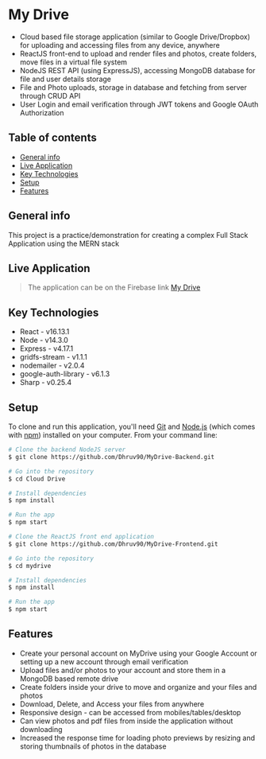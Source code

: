 # My Drive
* Cloud based file storage application (similar to Google Drive/Dropbox) for uploading and accessing files from any device, anywhere
* ReactJS front-end to upload and render files and photos, create folders, move files in a virtual file system
* NodeJS REST API (using ExpressJS), accessing MongoDB database for file and user details storage
* File and Photo uploads, storage in database and fetching from server through CRUD API
* User Login and email verification through JWT tokens and Google OAuth Authorization


## Table of contents
* [General info](#general-info)
* [Live Application](#live-application)
* [Key Technologies](#key-technologies)
* [Setup](#setup)
* [Features](#features)


## General info
This project is a practice/demonstration for creating a complex Full Stack Application using the MERN stack

## Live Application
> The application can be on the Firebase link [My Drive](https://mydrive-5969d.web.app/)

## Key Technologies
* React - v16.13.1
* Node - v14.3.0
* Express - v4.17.1
* gridfs-stream - v1.1.1
* nodemailer - v2.0.4
* google-auth-library - v6.1.3
* Sharp - v0.25.4

## Setup
To clone and run this application, you'll need [Git](https://git-scm.com) and [Node.js](https://nodejs.org/en/download/) (which comes with [npm](http://npmjs.com)) installed on your computer. From your command line:

```bash
# Clone the backend NodeJS server
$ git clone https://github.com/Dhruv90/MyDrive-Backend.git

# Go into the repository
$ cd Cloud Drive

# Install dependencies
$ npm install

# Run the app
$ npm start
```

```bash
# Clone the ReactJS front end application
$ git clone https://github.com/Dhruv90/MyDrive-Frontend.git

# Go into the repository
$ cd mydrive

# Install dependencies
$ npm install

# Run the app
$ npm start
```

## Features
* Create your personal account on MyDrive using your Google Account or setting up a new account through email verification 
* Upload files and/or photos to your account and store them in a MongoDB based remote drive
* Create folders inside your drive to move and organize and your files and photos
* Download, Delete, and Access your files from anywhere
* Responsive design - can be accessed from mobiles/tables/desktop
* Can view photos and pdf files from inside the application without downloading
* Increased the response time for loading photo previews by resizing and storing thumbnails of photos in the database
